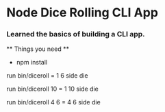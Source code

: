 # Node Dice Rolling CLI App

### Learned the basics of building a CLI app.

** Things you need **
 * npm install

run bin/diceroll = 1 6 side die


run bin/diceroll 10 = 1 10 side die


run bin/diceroll 4 6 = 4 6 side die

